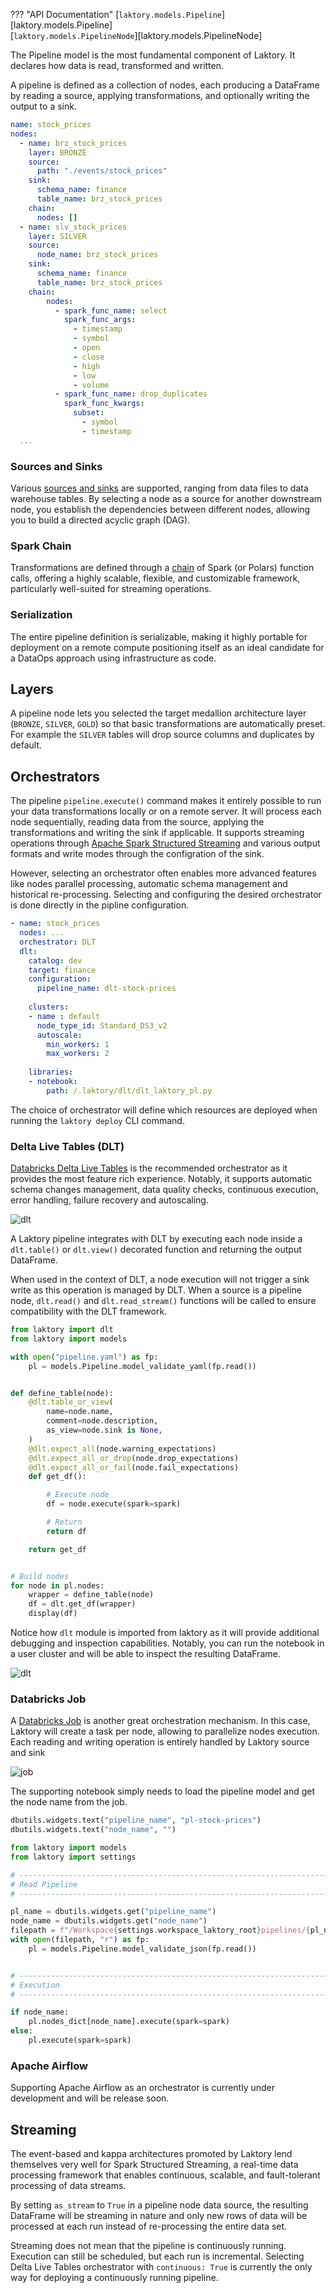 ??? "API Documentation"
    [`laktory.models.Pipeline`][laktory.models.Pipeline]<br>
    [`laktory.models.PipelineNode`][laktory.models.PipelineNode]<br>

The Pipeline model is the most fundamental component of Laktory. It declares 
how data is read, transformed and written.

A pipeline is defined as a collection of nodes, each producing a DataFrame by
reading a source, applying transformations, and optionally writing the output 
to a sink.

```yaml
name: stock_prices
nodes:
  - name: brz_stock_prices
    layer: BRONZE
    source:
      path: "./events/stock_prices"
    sink:
      schema_name: finance
      table_name: brz_stock_prices
    chain: 
      nodes: []
  - name: slv_stock_prices
    layer: SILVER
    source:
      node_name: brz_stock_prices
    sink:
      schema_name: finance
      table_name: brz_stock_prices
    chain:
        nodes:
          - spark_func_name: select
            spark_func_args:
              - timestamp
              - symbol
              - open
              - close
              - high
              - low
              - volume
          - spark_func_name: drop_duplicates
            spark_func_kwargs:
              subset:
                - symbol
                - timestamp
  ...
```

### Sources and Sinks
Various [sources and sinks](./sources.md) are supported, ranging from data 
files to data warehouse tables. By selecting a node as a source for another
downstream node, you establish the dependencies between different nodes, 
allowing you to build a directed acyclic graph (DAG).

### Spark Chain
Transformations are defined through a [chain](./sparkchain.md) of Spark 
(or Polars) function calls, offering a highly scalable, flexible, and 
customizable framework, particularly well-suited for streaming operations.

### Serialization
The entire pipeline definition is serializable, making it highly portable for
deployment on a remote compute positioning itself as an ideal candidate for a
DataOps approach using infrastructure as code.

## Layers
A pipeline node lets you selected the target medallion architecture layer
(`BRONZE`, `SILVER`, `GOLD`) so that basic transformations are automatically 
preset. For example the `SILVER` tables will drop source columns and duplicates 
by default.

## Orchestrators
The pipeline `pipeline.execute()` command makes it entirely possible to run
your data transformations locally or on a remote server. It will process each
node sequentially, reading data from the source, applying the transformations
and writing the sink if applicable. It supports streaming operations through
[Apache Spark Structured Streaming](https://spark.apache.org/docs/latest/structured-streaming-programming-guide.html)
and various output formats and write modes through the configration of the 
sink.

However, selecting an orchestrator often enables more advanced features like
nodes parallel processing, automatic schema management and historical 
re-processing. Selecting and configuring the desired orchestrator is done directly in the
pipline configuration.

```yaml title="pipeline.yaml"
- name: stock_prices
  nodes: ...
  orchestrator: DLT
  dlt:
    catalog: dev
    target: finance
    configuration:
      pipeline_name: dlt-stock-prices
    
    clusters:
    - name : default
      node_type_id: Standard_DS3_v2
      autoscale:
        min_workers: 1
        max_workers: 2
    
    libraries:
    - notebook:
        path: /.laktory/dlt/dlt_laktory_pl.py
```

The choice of orchestrator will define which resources are deployed when 
running the `laktory deploy` CLI command. 

### Delta Live Tables (DLT)
[Databricks Delta Live Tables](https://www.databricks.com/product/delta-live-tables)
is the recommended orchestrator as it provides the most feature rich 
experience. Notably, it supports automatic schema changes management,
data quality checks, continuous execution, error handling, failure recovery
and autoscaling. 

![dlt](../images/dlt_stock_prices.png)

A Laktory pipeline integrates with DLT by executing each node inside a
`dlt.table()` or `dlt.view()` decorated function and returning the output
DataFrame. 

When used in the context of DLT, a node execution will not trigger a sink write
as this operation is managed by DLT. When a source is a pipeline node, 
`dlt.read()` and `dlt.read_stream()` functions will be called to ensure 
compatibility with the DLT framework. 


```py title="dlt_laktory_pl"
from laktory import dlt
from laktory import models

with open("pipeline.yaml") as fp:
    pl = models.Pipeline.model_validate_yaml(fp.read())


def define_table(node):
    @dlt.table_or_view(
        name=node.name,
        comment=node.description,
        as_view=node.sink is None,
    )
    @dlt.expect_all(node.warning_expectations)
    @dlt.expect_all_or_drop(node.drop_expectations)
    @dlt.expect_all_or_fail(node.fail_expectations)
    def get_df():

        # Execute node
        df = node.execute(spark=spark)

        # Return
        return df

    return get_df


# Build nodes
for node in pl.nodes:
    wrapper = define_table(node)
    df = dlt.get_df(wrapper)
    display(df)
```

Notice how `dlt` module is imported from laktory as it will provide additional
debugging and inspection capabilities. Notably, you can run the notebook in a
user cluster and will be able to inspect the resulting DataFrame.

![dlt](../images/dlt_debug.png)


### Databricks Job
A [Databricks Job](https://docs.databricks.com/en/workflows/jobs/create-run-jobs.html)
is another great orchestration mechanism. In this case, Laktory will create a 
task per node, allowing to parallelize nodes execution. Each reading and 
writing operation is entirely handled by Laktory source and sink 

![job](../images/job_stock_prices.png)

The supporting notebook simply needs to load the pipeline model and get the
node name from the job.

```py title="job_laktory_pl"
dbutils.widgets.text("pipeline_name", "pl-stock-prices")
dbutils.widgets.text("node_name", "")

from laktory import models
from laktory import settings

# --------------------------------------------------------------------------- #
# Read Pipeline                                                               #
# --------------------------------------------------------------------------- #

pl_name = dbutils.widgets.get("pipeline_name")
node_name = dbutils.widgets.get("node_name")
filepath = f"/Workspace{settings.workspace_laktory_root}pipelines/{pl_name}.json"
with open(filepath, "r") as fp:
    pl = models.Pipeline.model_validate_json(fp.read())


# --------------------------------------------------------------------------- #
# Execution                                                                   #
# --------------------------------------------------------------------------- #

if node_name:
    pl.nodes_dict[node_name].execute(spark=spark)
else:
    pl.execute(spark=spark)
```

### Apache Airflow
Supporting Apache Airflow as an orchestrator is currently under development and
will be release soon.

## Streaming
The event-based and kappa architectures promoted by Laktory lend themselves 
very well for Spark Structured Streaming, a real-time data processing framework
that enables continuous, scalable, and fault-tolerant processing of data 
streams. 

By setting `as_stream` to `True` in a pipeline node data source, the resulting
DataFrame will be streaming in nature and only new rows of data will be 
processed at each run instead of re-processing the entire data set.

Streaming does not mean that the pipeline is continuously running. Execution 
can still be scheduled, but each run is incremental. Selecting Delta Live
Tables orchestrator with `continuous: True` is currently the only way for
deploying a continuously running pipeline.

